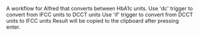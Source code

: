 A workflow for Alfred that converts between HbA1c units.
Use 'dc' trigger to convert from IFCC units to DCCT units
Use 'if' trigger to convert from DCCT units to IFCC units
Result will be copied to the clipboard after pressing enter.
